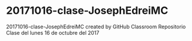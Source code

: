 # 20171016-clase-JosephEdreiMC
20171016-clase-JosephEdreiMC created by GitHub Classroom
Repositorio Clase del lunes 16 de octubre del 2017
